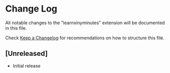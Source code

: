 # Change Log

All notable changes to the "learnxinyminutes" extension will be documented in this file.

Check [Keep a Changelog](http://keepachangelog.com/) for recommendations on how to structure this file.

## [Unreleased]

- Initial release